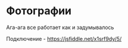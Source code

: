 # Фотографии
Ага-ага все работает как и задумывалось

Подключение - https://jsfiddle.net/x1srf9dy/5/
